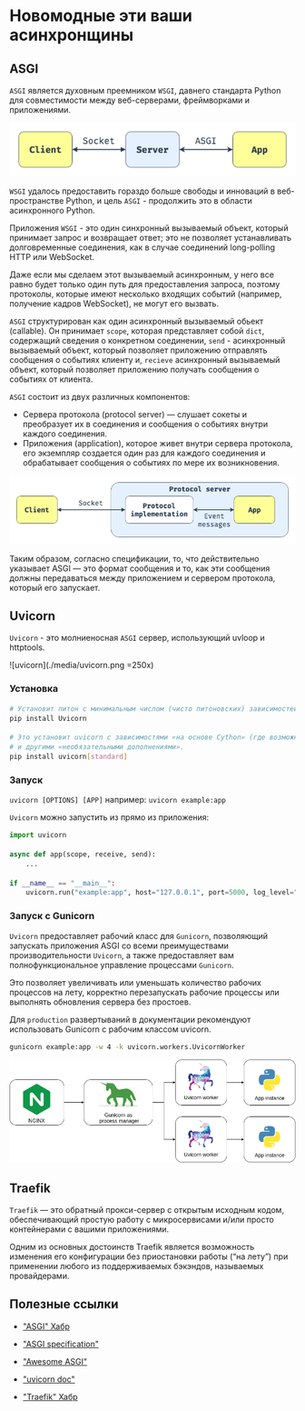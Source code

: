 # Новомодные эти ваши асинхронщины

## ASGI

`ASGI` является духовным преемником `WSGI`, давнего стандарта Python для совместимости между веб-серверами, фреймворками и приложениями.

![asgi1](./media/asgi1.png)

`WSGI` удалось предоставить гораздо больше свободы и инноваций в веб-пространстве Python, и цель `ASGI` - продолжить это в области асинхронного Python.

Приложения `WSGI` - это один синхронный вызываемый объект, который принимает запрос и возвращает ответ; это не позволяет устанавливать долговременные соединения, как в случае соединений long-polling HTTP или WebSocket.

Даже если мы сделаем этот вызываемый асинхронным, у него все равно будет только один путь для предоставления запроса, поэтому протоколы, которые имеют несколько входящих событий (например, получение кадров WebSocket), не могут его вызвать.

`ASGI` структурирован как один асинхронный вызываемый обьект (callable). Он принимает `scope`, которая представляет собой `dict`, содержащий сведения о конкретном соединении, `send` - асинхронный вызываемый объект, который позволяет приложению отправлять сообщения о событиях клиенту и, `recieve` асинхронный вызываемый объект, который позволяет приложению получать сообщения о событиях от клиента.

`ASGI` состоит из двух различных компонентов:

- Сервера протокола (protocol server) — слушает сокеты и преобразует их в соединения и сообщения о событиях внутри каждого соединения.
- Приложения (application), которое живет внутри сервера протокола, его экземпляр создается один раз для каждого соединения и обрабатывает сообщения о событиях по мере их возникновения.

![asgi2](./media/asgi2.png)

Таким образом, согласно спецификации, то, что действительно указывает ASGI — это формат сообщения и то, как эти сообщения должны передаваться между приложением и сервером протокола, который его запускает.

## Uvicorn

`Uvicorn` - это молниеносная `ASGI` сервер, использующий uvloop и httptools.

![uvicorn](./media/uvicorn.png =250x)

### Установка

```bash
# Установит питон с минимальным числом (чисто питоновских) зависимостей.
pip install Uvicorn

# Это установит uvicorn с зависимостями «на основе Cython» (где возможно)
# и другими «необязательными дополнениями».
pip install uvicorn[standard]
```

### Запуск

`uvicorn [OPTIONS] [APP]`
например:
`uvicorn example:app`

`Uvicorn` можно запустить из прямо из приложения:

```python
import uvicorn

async def app(scope, receive, send):
    ...

if __name__ == "__main__":
    uvicorn.run("example:app", host="127.0.0.1", port=5000, log_level="info")
```

### Запуск с Gunicorn

`Uvicorn` предоставляет рабочий класс для `Gunicorn`, позволяющий запускать приложения ASGI со всеми преимуществами производительности `Uvicorn`, а также предоставляет вам полнофункциональное управление процессами `Gunicorn`.

Это позволяет увеличивать или уменьшать количество рабочих процессов на лету, корректно перезапускать рабочие процессы или выполнять обновления сервера без простоев.

Для `production` развертываний в документации рекомендуют использовать Gunicorn с рабочим классом uvicorn.

```bash
gunicorn example:app -w 4 -k uvicorn.workers.UvicornWorker
```

![guvicorn](./media/guvicorn.png)

## Traefik

`Traefik` — это обратный прокси-сервер с открытым исходным кодом, обеспечивающий простую работу с микросервисами и/или просто контейнерами с вашими приложениями.

Одним из основных достоинств Traefik является возможность изменения его конфигурации без приостановки работы (“на лету”) при применении любого из поддерживаемых бэкэндов, называемых провайдерами.

## Полезные ссылки

- ["ASGI" Хабр](https://habr.com/ru/post/482936/)
- ["ASGI specification"](https://asgi.readthedocs.io/en/latest/index.html)
- ["Awesome ASGI"](https://github.com/florimondmanca/awesome-asgi)
- ["uvicorn doc"](https://www.uvicorn.org/)

- ["Traefik" Хабр](https://habr.com/ru/post/508636/)
